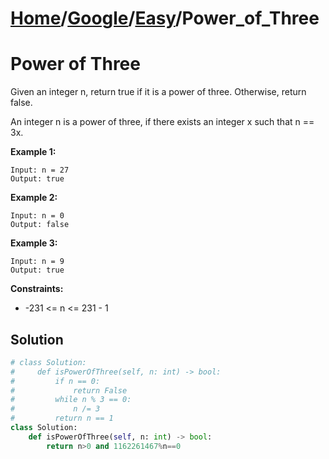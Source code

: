 # [Home](./../../..)/[Google](./../..)/[Easy](./..)/Power_of_Three
<h1>Power of Three</h1>

<p>
Given an integer n, return true if it is a power of three. Otherwise, return false.

An integer n is a power of three, if there exists an integer x such that n == 3x.

</p>

<b>Example 1:</b>

    Input: n = 27
    Output: true
    
<b>Example 2:</b>

    Input: n = 0
    Output: false
    
<b>Example 3:</b>

    Input: n = 9
    Output: true

<b>Constraints:</b>

- -231 <= n <= 231 - 1

<h2>Solution</h2>

```python
# class Solution:
#     def isPowerOfThree(self, n: int) -> bool:
#         if n == 0:
#             return False
#         while n % 3 == 0:
#             n /= 3
#         return n == 1
class Solution:
    def isPowerOfThree(self, n: int) -> bool:
        return n>0 and 1162261467%n==0
```
